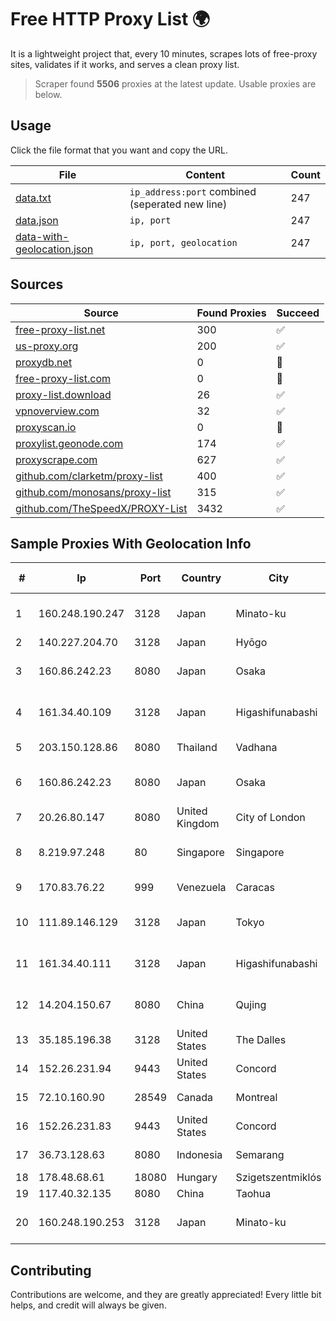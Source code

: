 
# Free HTTP Proxy List 🌍

It is a lightweight project that, every 10 minutes, scrapes lots of free-proxy sites, validates if it works, and serves a clean proxy list.


> Scraper found **5506** proxies at the latest update. Usable proxies are below.

## Usage

Click the file format that you want and copy the URL.


|File|Content|Count|
|----|-------|-----|
|[data.txt](https://raw.githubusercontent.com/themiralay/Proxy-List-World/master/data.txt)|`ip_address:port` combined (seperated new line)|247|
|[data.json](https://raw.githubusercontent.com/themiralay/Proxy-List-World/master/data.json)|`ip, port`|247|
|[data-with-geolocation.json](https://raw.githubusercontent.com/themiralay/Proxy-List-World/master/data-with-geolocation.json)|`ip, port, geolocation`|247|

## Sources

|Source|Found Proxies|Succeed|
|------|-------------|-------|
|[free-proxy-list.net](https://free-proxy-list.net)|300|✅|
|[us-proxy.org](https://www.us-proxy.org)|200|✅|
|[proxydb.net](http://proxydb.net)|0|🚫|
|[free-proxy-list.com](https://free-proxy-list.com/?page=&port=&type%5B%5D=http&type%5B%5D=https&up_time=0&search=Search)|0|🚫|
|[proxy-list.download](https://www.proxy-list.download/HTTP)|26|✅|
|[vpnoverview.com](https://vpnoverview.com/privacy/anonymous-browsing/free-proxy-servers)|32|✅|
|[proxyscan.io](https://www.proxyscan.io)|0|🚫|
|[proxylist.geonode.com](https://proxylist.geonode.com/api/proxy-list?limit=300&page=1&sort_by=lastChecked&sort_type=desc&protocols=http,https)|174|✅|
|[proxyscrape.com](https://api.proxyscrape.com/v2/?request=displayproxies&protocol=http&timeout=10000&country=all&ssl=all&anonymity=all)|627|✅|
|[github.com/clarketm/proxy-list](https://raw.githubusercontent.com/clarketm/proxy-list/master/proxy-list-raw.txt)|400|✅|
|[github.com/monosans/proxy-list](https://raw.githubusercontent.com/monosans/proxy-list/main/proxies/http.txt)|315|✅|
|[github.com/TheSpeedX/PROXY-List](https://raw.githubusercontent.com/TheSpeedX/PROXY-List/master/http.txt)|3432|✅|


## Sample Proxies With Geolocation Info

|#|Ip|Port|Country|City|Internet Service Provider|
|-|--|----|-------|----|-------------------------|
|1|160.248.190.247|3128|Japan|Minato-ku|NTT PC Communications, Inc.|
|2|140.227.204.70|3128|Japan|Hyōgo|InfoSphere|
|3|160.86.242.23|8080|Japan|Osaka|Sony Network Communications Inc|
|4|161.34.40.109|3128|Japan|Higashifunabashi|NTT PC Communications, Inc.|
|5|203.150.128.86|8080|Thailand|Vadhana|Internet Thailand Company Ltd|
|6|160.86.242.23|8080|Japan|Osaka|Sony Network Communications Inc|
|7|20.26.80.147|8080|United Kingdom|City of London|Microsoft Corporation|
|8|8.219.97.248|80|Singapore|Singapore|Alibaba (US) Technology Co., Ltd.|
|9|170.83.76.22|999|Venezuela|Caracas|Galanet Solution C.A.|
|10|111.89.146.129|3128|Japan|Tokyo|NTT PC Communications, Inc.|
|11|161.34.40.111|3128|Japan|Higashifunabashi|NTT PC Communications, Inc.|
|12|14.204.150.67|8080|China|Qujing|China Unicom Yunnan Province Network|
|13|35.185.196.38|3128|United States|The Dalles|Google LLC|
|14|152.26.231.94|9443|United States|Concord|MCNC|
|15|72.10.160.90|28549|Canada|Montreal|GloboTech Communications|
|16|152.26.231.83|9443|United States|Concord|MCNC|
|17|36.73.128.63|8080|Indonesia|Semarang|PT. TELKOM INDONESIA|
|18|178.48.68.61|18080|Hungary|Szigetszentmiklós|UPC|
|19|117.40.32.135|8080|China|Taohua|Chinanet|
|20|160.248.190.253|3128|Japan|Minato-ku|NTT PC Communications, Inc.|



## Contributing

Contributions are welcome, and they are greatly appreciated! Every
little bit helps, and credit will always be given.

